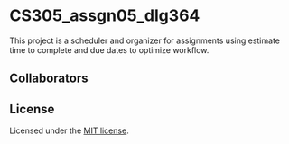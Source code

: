 # CS305_assgn05_dlg364
This project is a scheduler and organizer for assignments using estimate time to complete and due dates to optimize workflow.
## Collaborators

## License
Licensed under the [MIT license](LICENSE).
